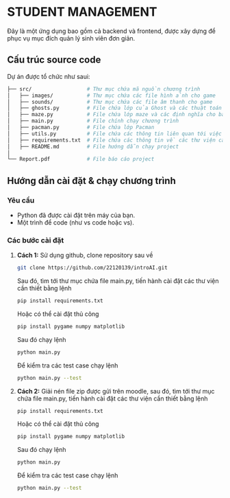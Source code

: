 # STUDENT MANAGEMENT

Đây là một ứng dụng bao gồm cả backend và frontend, được xây dựng để phục vụ mục đích quản lý sinh viên đơn giản.

## Cấu trúc source code

Dự án được tổ chức như saui:
```bash
├── src/                  # Thư mục chứa mã nguồn chương trình
│   ├── images/           # Thư mục chứa các file hình ảnh cho game
│   ├── sounds/           # Thư mục chứa các file âm thanh cho game
│   ├── ghosts.py         # File chứa lớp của Ghost và các thuật toán tìm đường đi
│   ├── maze.py           # File chứa lớp maze và các định nghĩa cho bản đồ trò chơi
│   ├── main.py           # File chính chạy chương trình
│   ├── pacman.py         # File chứa lớp Pacman
│   ├── utils.py          # File chứa các thông tin liên quan tới việc thử nghiệm chương trình
│   ├── requirements.txt  # File chứa các thông tin về các thư viện cần cho trò chơi
│   ├── README.md         # File hướng dẫn chạy project
│
└── Report.pdf            # File báo cáo project
```
## Hướng dẫn cài đặt & chạy chương trình

### Yêu cầu
- Python đã được cài đặt trên máy của bạn.
- Một trình để code (như vs code hoặc vs).

### Các bước cài đặt
1.  **Cách 1:**
    Sử dụng github, clone repository sau về 
    ```bash
    git clone https://github.com/22120139/introAI.git
    ```
    Sau đó, tìm tới thư mục chứa file main.py, tiến hành cài đặt các thư viện cần thiết bằng lệnh
    ```bash
    pip install requirements.txt
    ```
    Hoặc có thể cài đặt thủ công
    ```bash
    pip install pygame numpy matplotlib
    ```
    Sau đó chạy lệnh 
    ```bash
    python main.py  
    ```
    Để kiểm tra các test case chạy lệnh
     ```bash
    python main.py --test  
    ```

2.  **Cách 2:**
    Giải nén file zip được gửi trên moodle, sau đó, tìm tới thư mục chứa file main.py, tiến hành cài đặt các thư viện cần thiết bằng lệnh
    ```bash
    pip install requirements.txt
    ```
    Hoặc có thể cài đặt thủ công
    ```bash
    pip install pygame numpy matplotlib
    ```
    Sau đó chạy lệnh 
    ```bash
    python main.py  
    ```
    Để kiểm tra các test case chạy lệnh
     ```bash
    python main.py --test  
    ```
    
